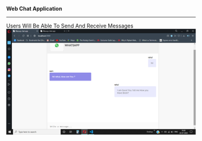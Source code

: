  <Strong>Web Chat Application </strong><hr>
  Users Will Be Able To Send And Receive Messages
  <img src="ScreenShots/screenshot.png.png">


